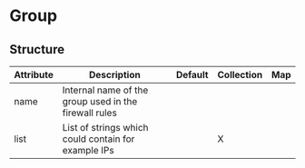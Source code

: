 # Group 
 

## Structure 
 

| Attribute | Description                                            | Default | Collection | Map  |
| --------- | ------------------------------------------------------ | ------- | ---------- | ---  |
| name      | Internal name of the group used in the firewall rules  |         |            |      |
| list      | List of strings which could contain for example IPs    |         | X          |      |